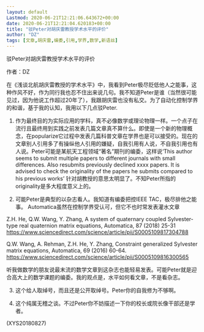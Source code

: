 ```yaml
---
layout: default
Lastmod: 2020-06-21T12:21:06.643672+00:00
date: 2020-06-21T12:21:04.620183+00:00
title: "驳Peter对胡庆雷教授学术水平的评价"
author: "DZ"
tags: [文章,胡庆雷,编委,引用,学界,数学,新语丝]
---
```


驳Peter对胡庆雷教授学术水平的评价

作者：DZ

在《浅谈北航胡庆雷教授的学术水平》中，我看到Peter极尽贬低他人之能事，这种作风不好，作为同行我也忍不住出来说几句。我不知道Peter是谁（当然很可能见过，因为他说工作超过20年了），我跟胡庆雷也没有私交。为了自动化控制学界的和谐，基于我的认知，我用以下几点驳Peter.

1. 作为最终目的为实际应用的学科，真不必像数学或理论物理一样。一个点子在流行且最终用到实践之前发表几篇文章真不算什么。即使是一个新的物理概念，在popularize它过程中发表几篇科普文章在学界也是可以接受的。现在的文章别人引用多了有操纵他人引用的嫌疑，自我引用有人说，不自我引用也有人说。Peter可能是某航天工程领域“著名”期刊的编委，这样说‘This author seems to submit multiple papers to different journals with small differences. Also resubmits previously declined xxxx papers. It is advised to check the originality of the papers he submits compared to his previous works’ 针对胡教授的意思太明显了。不知Peter所指的originality是多大程度意义上的。

2. 可能Peter是典型的以杂志看人。我知道有编委把控IEEE TAC，极尽排他之能事。 Automatica虽然在控制学界受认可，但它不也时常发表灌水文章

Z.H. He, Q.W. Wang, Y. Zhang, A system of quaternary coupled Sylvester-type real quaternion matrix equations, Automatica, 87 (2018) 25-31 https://www.sciencedirect.com/science/article/pii/S0005109817304788

Q.W. Wang, A. Rehman, Z.H. He, Y. Zhang, Constraint generalized Sylvester matrix equations, Automatica, 69 (2016) 60-64. https://www.sciencedirect.com/science/article/pii/S0005109816300565

听我做数学的朋友说最末流的数学文章到这杂志也能轻易发表。可能Peter就是迎合高大上的数学课题的编委。我的观点是，水平如何看文章，不是看杂志。

3. 这个给人取绰号，而且还是公开取绰号。Peter你的自我修为不够啊。

4. 这个纯属无稽之谈。不过Peter你不妨描述一下你的校长或院长像干部还是学者。

(XYS20180827)

